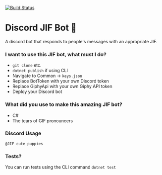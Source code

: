 [![Build Status](https://dev.azure.com/fargherkeegan/JifBot/_apis/build/status/KeeganFargher.DiscordJifBot?branchName=master)](https://dev.azure.com/fargherkeegan/JifBot/_build/latest?definitionId=5&branchName=master)  

# Discord JIF Bot 🎉

A discord bot that responds to people's messages with an appropriate JIF.

### I want to use this JIF bot, what must I do?

* `git clone` etc.
* `dotnet publish` if using CLI
* Navigate to Common -> `keys.json`
* Replace BotToken with your own Discord token
* Replace GiphyApi with your own Giphy API token
* Deploy your Discord bot

### What did you use to make this amazing JIF bot?

* C#
* The tears of GIF pronouncers

### Discord Usage
`@JIF cute puppies`

### Tests?
You can run tests using the CLI command `dotnet test`

